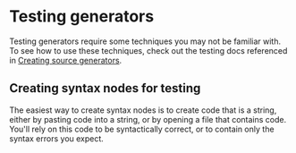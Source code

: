 # Testing generators

Testing generators require some techniques you may not be familiar with. To see how to use these techniques, check out the testing docs referenced in [Creating source generators](creating-source-generators/../creating-source-generator/creating-a-source-generator.md).

## Creating syntax nodes for testing

The easiest way to create syntax nodes is to create code that is a string, either by pasting code into a string, or by opening a file that contains code. You'll rely on this code to be syntactically correct, or to contain only the syntax errors you expect. 